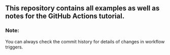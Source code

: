 ## **This repository contains all examples as well as notes for the GitHub Actions tutorial.**

### Note:
You can always check the commit history for details of changes in workflow triggers.
